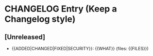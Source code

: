 # CHANGELOG Entry (Keep a Changelog style)
## [Unreleased]
- {{ADDED|CHANGED|FIXED|SECURITY}}: {{WHAT}} (files: {{FILES}})

